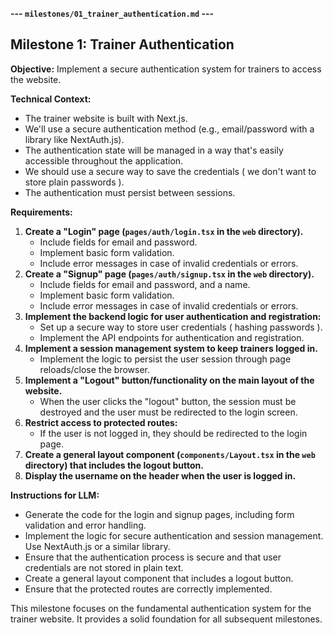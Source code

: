 **--- `milestones/01_trainer_authentication.md` ---**

## Milestone 1: Trainer Authentication

**Objective:** Implement a secure authentication system for trainers to access the website.

**Technical Context:**

*   The trainer website is built with Next.js.
*   We'll use a secure authentication method (e.g., email/password with a library like NextAuth.js).
*   The authentication state will be managed in a way that's easily accessible throughout the application.
*   We should use a secure way to save the credentials ( we don't want to store plain passwords ).
*   The authentication must persist between sessions.

**Requirements:**

1.  **Create a "Login" page (`pages/auth/login.tsx` in the `web` directory).**
    *   Include fields for email and password.
    *   Implement basic form validation.
    *   Include error messages in case of invalid credentials or errors.
2.  **Create a "Signup" page (`pages/auth/signup.tsx` in the `web` directory).**
    *   Include fields for email and password, and a name.
    *   Implement basic form validation.
    *   Include error messages in case of invalid credentials or errors.
3.  **Implement the backend logic for user authentication and registration:**
    *   Set up a secure way to store user credentials ( hashing passwords ).
    *   Implement the API endpoints for authentication and registration.
4.  **Implement a session management system to keep trainers logged in.**
    *   Implement the logic to persist the user session through page reloads/close the browser.
5.  **Implement a "Logout" button/functionality on the main layout of the website.**
    *   When the user clicks the "logout" button, the session must be destroyed and the user must be redirected to the login screen.
6.  **Restrict access to protected routes:**
    *   If the user is not logged in, they should be redirected to the login page.
7.  **Create a general layout component (`components/Layout.tsx` in the `web` directory) that includes the logout button.**
8. **Display the username on the header when the user is logged in.**

**Instructions for LLM:**

*   Generate the code for the login and signup pages, including form validation and error handling.
*   Implement the logic for secure authentication and session management. Use NextAuth.js or a similar library.
*   Ensure that the authentication process is secure and that user credentials are not stored in plain text.
*   Create a general layout component that includes a logout button.
*   Ensure that the protected routes are correctly implemented.

This milestone focuses on the fundamental authentication system for the trainer website. It provides a solid foundation for all subsequent milestones.